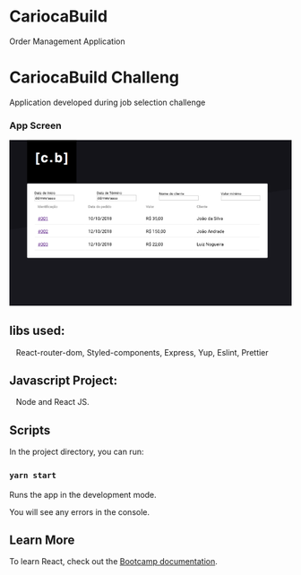 # CariocaBuild
Order Management Application


# CariocaBuild Challeng
Application developed during job selection challenge

### App Screen

<p align="center">
  <img alt="GitHub language count" src="https://github.com/keepact/CariocaBuild/blob/master/app-preview.png">
</p>

## libs used:
  
 React-router-dom, Styled-components, Express, Yup, Eslint, Prettier
 
## Javascript Project:
 
 Node and React JS.

## Scripts

In the project directory, you can run:

### `yarn start`

Runs the app in the development mode.<br />

You will see any errors in the console.

## Learn More

To learn React, check out the [Bootcamp documentation](https://rocketseat.com.br).<br />

